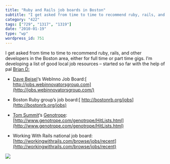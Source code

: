 ```yaml
---
title: "Ruby and Rails job boards in Boston"
subtitle: "I get asked from time to time to recommend ruby, rails, and other developers in the Boston area, eit..."
category: "422"
tags: ["729", "1317", "1319"]
date: "2010-01-19"
type: "wp"
wordpress_id: 751
---
```

I get asked from time to time to recommend ruby, rails, and other developers in the Boston area, either for full time or part time gigs. I’m developing a list of good local job resources – started so far with the help of pal [Brian D:](http://hybernaut.com/)

- [Dave Beisel](http://www.genuinevc.com/)‘s WebInno Job Board:[ http://jobs.webinnovatorsgroup.com](http://jobs.webinnovatorsgroup.com/)

- Boston Ruby group’s job board:[ http://bostonrb.org/jobs](http://bostonrb.org/jobs)

- [Tom Summit](http://www.linkedin.com/in/tsummit)‘s [Genotrope](http://www.genotrope.com/genotrope/): [http://www.genotrope.com/genotrope/HitLists.html](http://www.genotrope.com/genotrope/HitLists.html)

- Working With Rails national job board:[http://workingwithrails.com/browse/jobs/recent](http://workingwithrails.com/browse/jobs/recent)

![](https://i0.wp.com/img.zemanta.com/pixy.gif?w=584)